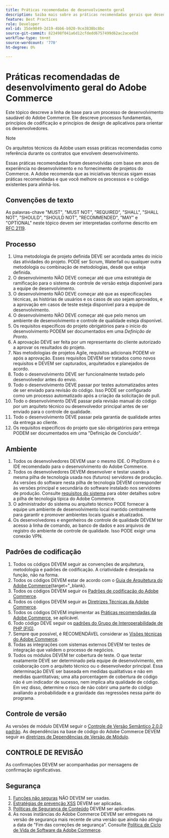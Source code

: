 ```yaml
---
title: Práticas recomendadas de desenvolvimento geral
description: Saiba mais sobre as práticas recomendadas gerais que desenvolvem projetos do Adobe Commerce.
feature: Best Practices
role: Developer
exl-id: 35de9849-2d19-4bb6-b920-9ce3838bc8bc
source-git-commit: 823498f041a6d12cfdedd6757499d62ac2aced3d
workflow-type: tm+mt
source-wordcount: '770'
ht-degree: 0%

---
```


# Práticas recomendadas de desenvolvimento geral do Adobe Commerce

Este tópico descreve a linha de base para um processo de desenvolvimento saudável do Adobe Commerce. Ele descreve processos fundamentais, princípios de codificação e princípios de design de aplicativos para orientar os desenvolvedores.

>[!NOTE]
>
>Os arquitetos técnicos da Adobe usam essas práticas recomendadas como referência durante os contratos que envolvem desenvolvimento.

Essas práticas recomendadas foram desenvolvidas com base em anos de experiência no desenvolvimento e no fornecimento de projetos do Commerce. A Adobe recomenda que as iniciativas técnicas sigam essas práticas recomendadas e que você melhore os processos e o código existentes para alinhá-los.

## Convenções de texto

As palavras-chave &quot;MUST&quot;, &quot;MUST NOT&quot;, &quot;REQUIRED&quot;, &quot;SHALL&quot;, &quot;SHALL NOT&quot;, &quot;SHOULD&quot;, &quot;SHOULD NOT&quot;, &quot;RECOMMENDED&quot;, &quot;MAY&quot; e &quot;OPTIONAL&quot; neste tópico devem ser interpretadas conforme descrito em [RFC 2119](https://datatracker.ietf.org/doc/html/rfc2119).

## Processo

1. Uma metodologia de projeto definida DEVE ser acordada antes do início das atividades do projeto. PODE ser Scrum, Waterfall ou qualquer outra metodologia ou combinação de metodologias, desde que esteja definida.
1. O desenvolvimento NÃO DEVE começar até que uma estratégia de ramificação para o sistema de controle de versão esteja disponível para a equipe de desenvolvimento.
1. O desenvolvimento NÃO DEVE começar até que as especificações técnicas, as histórias de usuários e os casos de uso sejam aprovados, e a aprovação em casos de teste esteja disponível para a equipe de desenvolvimento.
1. O desenvolvimento NÃO DEVE começar até que pelo menos um ambiente de desenvolvimento e controle de qualidade esteja disponível.
1. Os requisitos específicos do projeto obrigatórios para o início do desenvolvimento PODEM ser documentados em uma _Definição de Pronto_.
1. A aprovação DEVE ser feita por um representante do cliente autorizado a aprovar os resultados do projeto.
1. Nas metodologias de projetos Agile, requisitos adicionais PODEM vir após a aprovação. Esses requisitos DEVEM ser tratados como novos requisitos e DEVEM ser capturados, arquitetados e planejados de acordo.
1. Todo o desenvolvimento DEVE ser funcionalmente testado pelo desenvolvedor antes do envio.
1. Todo o desenvolvimento DEVE passar por testes automatizados antes de ser enviado para revisão do código. Isso PODE ser configurado como um processo automatizado após a criação da solicitação de pull.
1. Todo o desenvolvimento DEVE passar pela revisão manual do código por um arquiteto técnico ou desenvolvedor principal antes de ser enviado para o controle de qualidade.
1. Todo o desenvolvimento DEVE passar pela garantia de qualidade antes da entrega ao cliente.
1. Os requisitos específicos do projeto que são obrigatórios para entrega PODEM ser documentados em uma &quot;Definição de Concluído&quot;.

## Ambiente

1. Todos os desenvolvedores DEVEM usar o mesmo IDE. O PhpStorm é o IDE recomendado para o desenvolvimento do Adobe Commerce.
1. Todos os desenvolvedores DEVEM desenvolver e testar usando a mesma pilha de tecnologia usada nos (futuros) servidores de produção. As versões do software nesta pilha de tecnologia DEVEM corresponder às versões principal e secundária do software instalado nos servidores de produção. Consulte [requisitos do sistema](../../../installation/system-requirements.md) para obter detalhes sobre a pilha de tecnologia típica do Adobe Commerce.
1. O administrador do sistema ou arquiteto técnico PODE fornecer à equipe um ambiente de desenvolvimento local mantido centralmente para garantir e promover ambientes locais iguais e atualizados.
1. Os desenvolvedores e engenheiros de controle de qualidade DEVEM ter acesso à linha de comando, ao banco de dados e aos arquivos de registro do ambiente de controle de qualidade. Isso PODE exigir uma conexão VPN.

## Padrões de codificação

1. Todos os códigos DEVEM seguir as convenções de arquitetura, metodologia e padrões de codificação. A criatividade é desejada na função, não na forma.
1. Todos os códigos DEVEM estar de acordo com o [Guia de Arquitetura do Adobe Commerce](https://developer.adobe.com/commerce/php/architecture/){target="_blank}.
1. Todos os códigos DEVEM seguir os [Padrões de codificação do Adobe Commerce](https://developer.adobe.com/commerce/php/coding-standards/).
1. Todos os códigos DEVEM seguir as [Diretrizes Técnicas da Adobe Commerce](https://developer.adobe.com/commerce/php/coding-standards/technical-guidelines/).
1. Todos os códigos DEVEM implementar as [Práticas recomendadas da Adobe Commerce](../phases.md), se aplicável.
1. Todo código DEVE seguir os [padrões do Grupo de Interoperabilidade de PHP (FIG)](https://www.php-fig.org/).
1. Sempre que possível, é RECOMENDÁVEL considerar as [Visões técnicas do Adobe Commerce](https://developer.adobe.com/commerce/php/architecture/technical-vision/).
1. Todas as integrações com sistemas externos DEVEM ter testes de integração que validem o processo de negócios.
1. Todos os módulos DEVEM ter cobertura de teste. O que testar exatamente DEVE ser determinado pela equipe de desenvolvimento, em colaboração com o arquiteto técnico ou o desenvolvedor principal. Essa determinação DEVE ser baseada em medidas qualitativas e não em medidas quantitativas; uma alta porcentagem de cobertura de código não é um indicador de sucesso, nem implica alta qualidade de código. Em vez disso, determine o risco de não cobrir uma parte do código avaliando a probabilidade e a gravidade das regressões nessa parte do programa.

## Controle de versão

As versões de módulo DEVEM seguir o [Controle de Versão Semântico 2.0.0 padrão](https://semver.org/).
As dependências na base de código do Adobe Commerce DEVEM seguir as [diretrizes de Dependências de Versão de Módulo](https://developer.adobe.com/commerce/php/development/versioning/dependencies/).

## CONTROLE DE REVISÃO

As confirmações DEVEM ser acompanhadas por mensagens de confirmação significativas.

## Segurança

1. [Funções não seguras](https://developer.adobe.com/commerce/php/development/security/non-secure-functions/) NÃO DEVEM ser usadas.
1. [Estratégias de prevenção XSS](https://developer.adobe.com/commerce/php/development/security/cross-site-scripting/) DEVEM ser aplicadas.
1. [Políticas de Segurança de Conteúdo](https://developer.adobe.com/commerce/php/development/security/content-security-policies/) DEVEM ser aplicadas.
1. As novas instâncias do Adobe Commerce DEVEM ser entregues na versão de segurança mais recente de uma versão que ainda não atingiu a data de &quot;Fim das correções de segurança&quot;. Consulte [Política de Ciclo de Vida de Software da Adobe Commerce](../../../release/lifecycle-policy.md).
